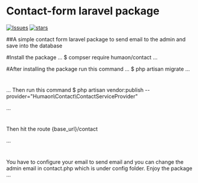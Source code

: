 # Contact-form laravel package

[![Issues](https://img.shields.io/github/issues/humaon/contact-form.svg?style=flat-square)](https://github.com/humaon/contact-form/stargazers)
[![stars](https://img.shields.io/github/stars/humaon/contact-form.svg?style=flat-square)](https://packagist.org/packages/guzzlehttp/guzzle)



##A simple contact form laravel package to send email to the admin and save into the database

#Install the package
...
$ compser require humaon/contact
...


#After installing the package run this command
...
$ php artisan migrate 
...
#
...
Then run this command $ php artisan vendor:publish --provider="Humaon\Contact\ContactServiceProvider"

...
#
Then hit the route {base_url}/contact

...
#
You have to configure your email to send email and you can change
the admin email in contact.php which is under config folder.
Enjoy the package
...
